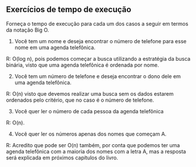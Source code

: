 ## Exercícios de tempo de execução

Forneça o tempo de execução para cada um dos casos a seguir em termos da notação Big O.

1) Você tem um nome e deseja encontrar o número de telefone para esse nome em uma agenda telefônica.

R: O(log n), pois podemos começar a busca utilizando a estratégia da busca binária, visto que uma agenda telefônica é ordenada por nome.

2) Você tem um número de telefone e deseja encontrar o dono dele em uma agenda telefônica.

R: O(n) visto que devemos realizar uma busca sem os dados estarem ordenados pelo critério, que no caso é o número de telefone.

3) Você quer ler o número de cada pessoa da agenda telefônica

R: O(n).

4) Você quer ler os números apenas dos nomes que começam A.

R: Acredito que pode ser O(n) também, por conta que podemos ter uma agenda telefônica com a maioria dos nomes com a letra A, mas a resposta será explicada em próximos capítulos do livro.